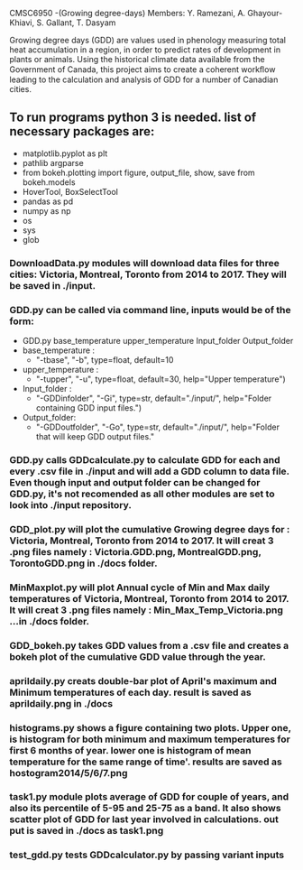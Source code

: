 CMSC6950 -(Growing degree-days) Members: Y. Ramezani, A. Ghayour-Khiavi, S. Gallant, T. Dasyam

Growing degree days (GDD) are values used in phenology measuring total heat accumulation in a region, in order to predict rates of development in plants or animals. Using the historical climate data available from the Government of Canada, this project aims to create a coherent workﬂow leading to the calculation and analysis of GDD for a number of Canadian cities.

## To run programs python 3 is needed. list of necessary packages are:
- matplotlib.pyplot as plt	
- pathlib	argparse		
- from bokeh.plotting import figure, output_file, show, save	from bokeh.models 
- HoverTool, BoxSelectTool		 
- pandas as pd	
- numpy as np	
- os	
- sys	
- glob

### DownloadData.py modules will download data files for three cities: Victoria, Montreal, Toronto from 2014 to 2017. They will be saved in ./input.

### GDD.py can be called via command line, inputs would be of the form:
  * GDD.py base_temperature upper_temperature Input_folder Output_folder
  * base_temperature :
    - "-tbase", "-b", type=float, default=10
  * upper_temperature :
    - "-tupper", "-u", type=float, default=30, help="Upper temperature")
  * Input_folder :
    - "-GDDinfolder", "-Gi", type=str, default="./input/", help="Folder containing GDD input files.")
  * Output_folder:
    - "-GDDoutfolder", "-Go", type=str, default="./input/", help="Folder that will keep GDD output files."
    
### GDD.py calls GDDcalculate.py to calculate GDD for each and every .csv file in ./input and will add a GDD column to data file. Even though input and output folder can be changed for GDD.py, it's not recomended as all other modules are set to look into ./input repository.

### GDD_plot.py will plot the cumulative Growing degree days for : Victoria, Montreal, Toronto from 2014 to 2017. It will creat 3 .png files namely : Victoria.GDD.png, MontrealGDD.png, TorontoGDD.png in ./docs folder.

### MinMaxplot.py will plot Annual cycle of Min and Max daily temperatures of Victoria, Montreal, Toronto from 2014 to 2017. It will creat 3 .png files namely : Min_Max_Temp_Victoria.png ...in ./docs folder.

### GDD_bokeh.py  takes GDD values from a .csv file and creates a bokeh plot of the cumulative GDD value through the year.
### aprildaily.py creats double-bar plot of April's maximum and Minimum temperatures of each day. result is saved as aprildaily.png in ./docs

### histograms.py shows a figure containing two plots. Upper one, is histogram for both minimum and maximum temperatures for first 6 months of year. lower one is histogram of mean temperature for the same range of time'. results are saved as hostogram2014/5/6/7.png

### task1.py module plots average of GDD for couple of years, and also its percentile of 5-95 and 25-75 as a band. It also shows scatter plot of GDD for last year involved in calculations. out put is saved in ./docs as task1.png

### test_gdd.py tests GDDcalculator.py by passing variant inputs

